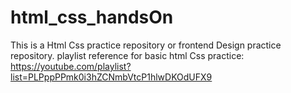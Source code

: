 # html_css_handsOn

This is a Html Css practice repository or frontend Design practice repository.
playlist reference for basic html Css practice: https://youtube.com/playlist?list=PLPppPPmk0i3hZCNmbVtcP1hlwDKOdUFX9 
